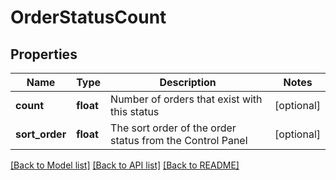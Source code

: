 # OrderStatusCount

## Properties
Name | Type | Description | Notes
------------ | ------------- | ------------- | -------------
**count** | **float** | Number of orders that exist with this status | [optional] 
**sort_order** | **float** | The sort order of the order status from the Control Panel | [optional] 

[[Back to Model list]](../../README.md#documentation-for-models) [[Back to API list]](../../README.md#documentation-for-api-endpoints) [[Back to README]](../../README.md)

